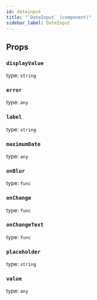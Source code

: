 ```yaml
---
id: dateinput
title: "`DateInput` (component)"
sidebar_label: DateInput
---
```



Props
-----

### `displayValue`

type: `string`


### `error`

type: `any`


### `label`

type: `string`


### `maximumDate`

type: `any`


### `onBlur`

type: `func`


### `onChange`

type: `func`


### `onChangeText`

type: `func`


### `placeholder`

type: `string`


### `value`

type: `any`

